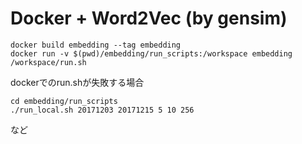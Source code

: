 # Docker + Word2Vec (by gensim)
```
docker build embedding --tag embedding
docker run -v $(pwd)/embedding/run_scripts:/workspace embedding /workspace/run.sh
```
dockerでのrun.shが失敗する場合
```
cd embedding/run_scripts
./run_local.sh 20171203 20171215 5 10 256
```
など